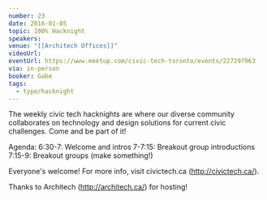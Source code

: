 ```yaml
---
number: 23
date: 2016-01-05
topic: 100% Hacknight
speakers: 
venue: "[[Architech Offices]]"
videoUrl: 
eventUrl: https://www.meetup.com/civic-tech-toronto/events/227297963
via: in-person
booker: Gabe
tags:
  - type/hacknight
---
```


The weekly civic tech hacknights are where our diverse community collaborates on technology and design solutions for current civic challenges. Come and be part of it!

Agenda:
6:30-7: Welcome and intros
7-7:15: Breakout group introductions
7:15-9: Breakout groups (make something!)

Everyone's welcome! For more info, visit civictech.ca (http://civictech.ca/).

Thanks to Architech (http://architech.ca/) for hosting!

